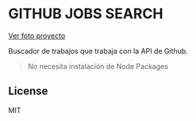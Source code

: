 # GITHUB JOBS SEARCH

[Ver foto proyecto](https://github.com/dhren2019/githubjobs/blob/main/captura.JPG)

Buscador de trabajos que trabaja con la API de Github.

> No necesita instalación de Node Packages

License
----

MIT

